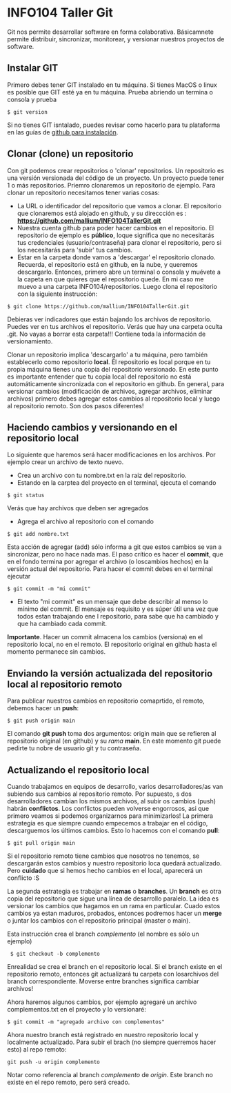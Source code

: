 # INFO104 Taller Git
Git nos permite desarrollar software en forma colaborativa. Básicamnete permite distribuir, sincronizar, monitorear, y versionar nuestros proyectos de software. 

## Instalar GIT
Primero debes tener GIT instalado en tu máquina. Si tienes MacOS o linux es posible que GIT esté ya en tu máquina. Prueba abriendo un termina o consola y prueba

`$ git version`

Si no tienes GIT isntalado, puedes revisar como hacerlo para tu plataforma en las guías de [github para instalación](https://github.com/git-guides/install-git).

## Clonar (clone) un repositorio
Con git podemos crear repositorios o 'clonar' repositorios. Un repositorio es una versión versionada del código de un proyecto. Un proyecto puede tener 1 o más repositorios. Priemro clonaremos un repositorio de ejemplo. Para clonar un repositorio necesitamos tener varias cosas: 
- La URL o identificador del repositorio que vamos a clonar. El repositorio que clonaremos está alojado en github, y su direccción es : **https://github.com/mallium/INFO104TallerGit.git**
- Nuestra cuenta github para poder hacer cambios en el repositorio. El repositorio de ejemplo es **público**, loque significa que no necesitarás tus credenciales (usuario/contraseña) para clonar el repositorio, pero si los necesitarás para 'subir' tus cambios.
- Estar en la carpeta donde vamos a 'descargar' el repositorio clonado. Recuerda, el repositorio está en github, en la nube, y queremos descargarlo. Entonces, primero abre un terminal o consola y muévete a la capeta en que quieres que el repositorio quede. En mi caso me muevo a una carpeta INFO104/repositorios. Luego clona el repositorio con la siguiente instrucción:

`$ git clone https://github.com/mallium/INFO104TallerGit.git`

Debieras ver indicadores que están bajando los archivos de repositorio.
Puedes ver en tus archivos el repositorio. Verás que hay una carpeta oculta .git. No vayas a borrar esta carpeta!!! Contiene toda la información de versionamiento.

Clonar un repositorio implica 'descargarlo' a tu máquina, pero también establecerlo como repositorio **local**. El repositorio es local porque en tu propia máquina tienes una copia del repositorio versionado. En este punto es importante entender que tu copia local del repositorio no está automáticamente sincronizada con el repositorio en github. En general, para versionar cambios (modificación de archivos, agregar archivos, eliminar archivos) primero debes agregar estos cambios al repositorio local y luego al repositorio remoto. Son dos pasos diferentes!

## Haciendo cambios y versionando en el repositorio local
Lo siguiente que haremos será hacer modificaciones en los archivos. Por ejemplo crear un archivo de texto nuevo. 
- Crea un archivo con tu nombre.txt en la raiz del repositorio. 
- Estando en la carptea del proyecto en el terminal, ejecuta el comando 

`$ git status`

  Verás que hay archivos que deben ser agregados
- Agrega el archivo al repositorio con el comando

`$ git add nombre.txt`

  Esta acción de agregar (add) sólo informa a git que estos cambios se van a sincronizar, pero no hace nada mas. El paso crítico es hacer el **commit**, que en el fondo termina por agregar el archivo (o loscambios hechos) en la versión actual del repositorio. Para hacer el commit debes en el terminal ejecutar 

`$ git commit -m "mi commit"`

- El texto "mi commit" es un mensaje que debe describir al menso lo mínimo del commit. El mensaje es requisito y es súper útil una vez que todos estan trabajando ene l repositorio, para sabe que ha cambiado y que ha cambiado cada commit. 

**Importante**. Hacer un commit almacena los cambios (versiona) en el repositorio local, no en el remoto. El repositorio original en github hasta el momento permanece sin cambios. 

## Enviando la versión actualizada del repositorio local al repositorio remoto
Para publicar nuestros cambios en repositorio comaprtido, el remoto, debemos hacer un **push**:

`$ git push origin main`

El comando **git push** toma dos argumentos: origin main que se refieren al repositorio original (en github) y su _rama_ **main**.
En este momento git puede pedirte tu nobre de usuario git y tu contraseña. 

## Actualizando el repositorio local
Cuando trabajamos en equipos de desarrollo, varios desarrolladores/as van subiendo sus cambios al repositorio remoto. Por supuesto, s dos desarrolladores cambian los mismos archivos, al subir os cambios (push) habrán **conflictos**. Los conflictos pueden volverse engorrosos, asi que primero veamos si podemos organizarnos para minimizarlos! 
La primera estrategia es que siempre cuando empecemos a trabajar en el código, descarguemos los últimos cambios. Esto lo hacemos con el comando **pull**:

`$ git pull origin main`

Si el repositorio remoto tiene cambios que nosotros no tenemos, se descargarán estos cambios y nuestro repositorio loca quedará actualizado. Pero **cuidado** que si hemos hecho cambios en el local, aparecerá un conflicto :S

La segunda estrategia es trabajar en **ramas** o **branches**. Un **branch** es otra copia del repositorio que sigue una línea de desarrollo paralelo. La idea es versionar los cambios que hagamos en un rama en particular. Cuado estos cambios ya estan maduros, probados, entonces podremos hacer un **merge** o juntar los cambios con el repositorio principal (master o main). 

Esta instrucción crea el branch _complemento_ (el nombre es sólo un ejemplo)

` $ git checkout -b complemento`

Enrealidad se crea el branch en el repositorio local. Si el branch existe en el repositorio remoto, entonces git actualizará tu carpeta con losarchivos del branch correspondiente. Moverse entre branches significa cambiar archivos! 

Ahora haremos algunos cambios, por ejemplo agregaré un archivo complementos.txt en el proyecto y lo versionaré:

`$ git commit -m "agregado archivo con complementos"`

Ahora nuestro branch está registrado en nuestro repositorio local y localmente actualizado.  Para subir el brach (no siempre querremos hacer esto) al repo remoto:

`git push -u origin complemento`

Notar como referencia al branch _complemento_ de _origin_. Este branch no existe en el repo remoto, pero será creado.

